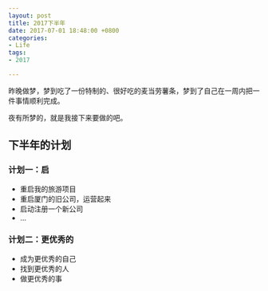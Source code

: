 ```yaml
---
layout: post
title: 2017下半年
date: 2017-07-01 18:48:00 +0800
categories:
- Life
tags:
- 2017

---
```


昨晚做梦，梦到吃了一份特制的、很好吃的麦当劳薯条，梦到了自己在一周内把一件事情顺利完成。

夜有所梦的，就是我接下来要做的吧。

## 下半年的计划

### 计划一：启

- 重启我的旅游项目
- 重启厦门的旧公司，运营起来
- 启动注册一个新公司
- ...

### 计划二：更优秀的

- 成为更优秀的自己
- 找到更优秀的人
- 做更优秀的事